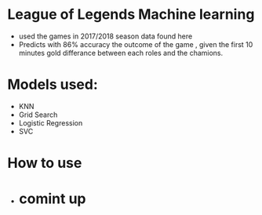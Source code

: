 # League of Legends Machine learning
  - used the games in 2017/2018 season data found here 
  - Predicts with 86% accuracy the outcome of the game , given the first 10 minutes gold differance between each roles and the chamions.   

# Models used: 
  - KNN
  - Grid Search
  - Logistic Regression
  - SVC
# How to use
  - # comint up
